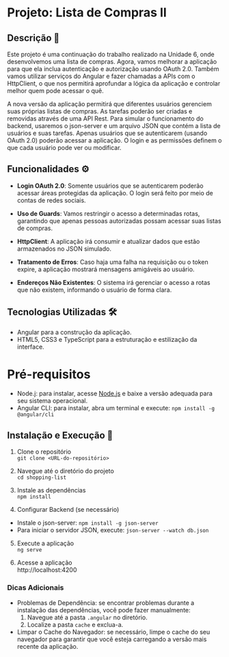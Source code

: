 # Projeto: Lista de Compras II 

## Descrição 📜
Este projeto é uma continuação do trabalho realizado na Unidade 6, onde desenvolvemos uma lista de compras. Agora, vamos melhorar a aplicação para que ela inclua autenticação e autorização usando OAuth 2.0. Também vamos utilizar serviços do Angular e fazer chamadas a APIs com o HttpClient, o que nos permitirá aprofundar a lógica da aplicação e controlar melhor quem pode acessar o quê.

A nova versão da aplicação permitirá que diferentes usuários gerenciem suas próprias listas de compras. As tarefas poderão ser criadas e removidas através de uma API Rest. Para simular o funcionamento do backend, usaremos o json-server e um arquivo JSON que contém a lista de usuários e suas tarefas. Apenas usuários que se autenticarem (usando OAuth 2.0) poderão acessar a aplicação. O login e as permissões definem o que cada usuário pode ver ou modificar.

## Funcionalidades ⚙️
* **Login OAuth 2.0**:
Somente usuários que se autenticarem poderão acessar áreas protegidas da aplicação. O login será feito por meio de contas de redes sociais.

* **Uso de Guards**:
Vamos restringir o acesso a determinadas rotas, garantindo que apenas pessoas autorizadas possam acessar suas listas de compras.

* **HttpClient**:
A aplicação irá consumir e atualizar dados que estão armazenados no JSON simulado.

* **Tratamento de Erros**:
Caso haja uma falha na requisição ou o token expire, a aplicação mostrará mensagens amigáveis ao usuário.

* **Endereços Não Existentes**:
O sistema irá gerenciar o acesso a rotas que não existem, informando o usuário de forma clara.

## Tecnologias Utilizadas 🛠️
* Angular para a construção da aplicação.
* HTML5, CSS3 e TypeScript para a estruturação e estilização da interface.

# Pré-requisitos
* Node.j: para instalar, acesse [Node.js](https://nodejs.org/en/download/package-manager) e baixe a versão adequada para seu sistema operacional.
* Angular CLI: para instalar, abra um terminal e execute:
``npm install -g @angular/cli``

## Instalação e Execução 🚀
1. Clone o repositório <br>
``git clone <URL-do-repositório>``

2. Navegue até o diretório do projeto <br>
``cd shopping-list``

3. Instale as dependências <br>
``npm install``

4. Configurar Backend (se necessário) <br>
* Instale o json-server: 
``npm install -g json-server``
* Para iniciar o servidor JSON, execute: 
``json-server --watch db.json``

5. Execute a aplicação <br>
``ng serve``

5. Acesse a aplicação <br>
http://localhost:4200

### Dicas Adicionais
* Problemas de Dependência: se encontrar problemas durante a instalação das dependências, você pode fazer manualmente: <br>
    1. Navegue até a pasta ``.angular`` no diretório.
    2. Localize a pasta ``cache`` e exclua-a.
* Limpar o Cache do Navegador: se necessário, limpe o cache do seu navegador para garantir que você esteja carregando a versão mais recente da aplicação.


